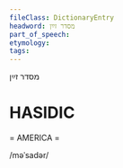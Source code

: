 ```yaml
---
fileClass: DictionaryEntry
headword: מסדר זײַן
part_of_speech: 
etymology: 
tags: 
---
```

מסדר זײַן

HASIDIC
=======
= AMERICA = 

/məˈsadər/